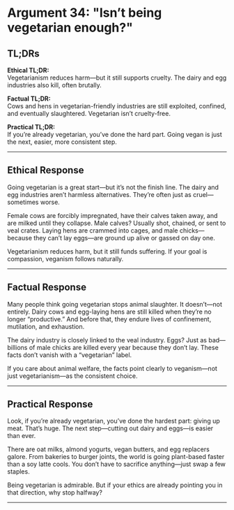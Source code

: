 # Argument 34: "Isn’t being vegetarian enough?"

## TL;DRs

**Ethical TL;DR:**  
Vegetarianism reduces harm—but it still supports cruelty. The dairy and egg industries also kill, often brutally.

**Factual TL;DR:**  
Cows and hens in vegetarian-friendly industries are still exploited, confined, and eventually slaughtered. Vegetarian isn’t cruelty-free.

**Practical TL;DR:**  
If you’re already vegetarian, you’ve done the hard part. Going vegan is just the next, easier, more consistent step.

---

## Ethical Response

Going vegetarian is a great start—but it’s not the finish line. The dairy and egg industries aren’t harmless alternatives. They’re often just as cruel—sometimes worse.

Female cows are forcibly impregnated, have their calves taken away, and are milked until they collapse. Male calves? Usually shot, chained, or sent to veal crates. Laying hens are crammed into cages, and male chicks—because they can’t lay eggs—are ground up alive or gassed on day one.

Vegetarianism reduces harm, but it still funds suffering. If your goal is compassion, veganism follows naturally.

---

## Factual Response

Many people think going vegetarian stops animal slaughter. It doesn’t—not entirely. Dairy cows and egg-laying hens are still killed when they’re no longer “productive.” And before that, they endure lives of confinement, mutilation, and exhaustion.

The dairy industry is closely linked to the veal industry. Eggs? Just as bad—billions of male chicks are killed every year because they don’t lay. These facts don’t vanish with a “vegetarian” label.

If you care about animal welfare, the facts point clearly to veganism—not just vegetarianism—as the consistent choice.

---

## Practical Response

Look, if you’re already vegetarian, you’ve done the hardest part: giving up meat. That’s huge. The next step—cutting out dairy and eggs—is easier than ever.

There are oat milks, almond yogurts, vegan butters, and egg replacers galore. From bakeries to burger joints, the world is going plant-based faster than a soy latte cools. You don’t have to sacrifice anything—just swap a few staples.

Being vegetarian is admirable. But if your ethics are already pointing you in that direction, why stop halfway?

---


